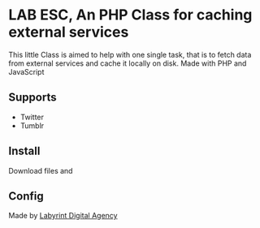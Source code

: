 # LAB ESC, An PHP Class for caching external services

This little Class is aimed to help with one single task, that is to fetch data from external services and cache it locally on disk. Made with PHP and JavaScript

## Supports
* Twitter
* Tumblr

## Install
Download files and 

## Config

Made by [Labyrint Digital Agency](http://labyrint.com/)

